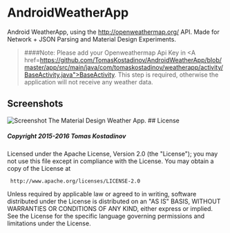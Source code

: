 # AndroidWeatherApp
Android WeatherApp, using the http://openweathermap.org/ API.
Made for Network + JSON Parsing and Material Design Experiments.

>####Note:
>Please add your Openweathermap Api Key in <A href=https://github.com/TomasKostadinov/AndroidWeatherApp/blob/master/app/src/main/java/com/tomaskostadinov/weatherapp/activity/BaseActivity.java">BaseActivity</a>. This step is required, otherwise the application will not receive any weather data.

## Screenshots
<img src="http://i.imgur.com/rRfg6b7.jpg" alt="Screenshot"/>
The Material Design Weather App.
## License

##### Copyright 2015-2016 Tomas Kostadinov

   Licensed under the Apache License, Version 2.0 (the "License");
   you may not use this file except in compliance with the License.
   You may obtain a copy of the License at

     http://www.apache.org/licenses/LICENSE-2.0

   Unless required by applicable law or agreed to in writing, software
   distributed under the License is distributed on an "AS IS" BASIS,
   WITHOUT WARRANTIES OR CONDITIONS OF ANY KIND, either express or implied.
   See the License for the specific language governing permissions and
   limitations under the License.
